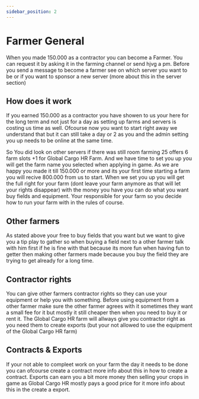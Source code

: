 ```yaml
---
sidebar_position: 2
---
```


# Farmer General

When you made 150.000 as a contractor you can become a Farmer. You can request it by asking it in the farming channel or send hjvg a pm.
Before you send a message to become a farmer see on which server you want to be or if you want to sponsor a new server (more about this in the server section)


## How does it work

If you earned 150.000 as a contractor you have showen to us your here for the long term and not just for a day as setting up farms and servers is costing us time as well. Ofcourse now you want to start right away we understand that but it can still take a day or 2 as you and the admin setting you up needs to be online at the same time.

So You did look on other servers if there was still room farming 25 offers 6 farm slots +1 for Global Cargo HR Farm. And we have time to set you up you will get the farm name you selected when applying in game. As we are happy you made it till 150.000 or more and its your first time starting a farm you will recive 800.000 from us to start. When we set you up you will get the full right for your farm (dont leave your farm anymore as that will let your rights disappear) with the money you have you can do what you want buy fields and equipment. Your responsible for your farm so you decide how to run your farm with in the rules of course.


## Other farmers

As stated above your free to buy fields that you want but we want to give you a tip play to gather so when buying a field next to a other farmer talk with him first if he is fine with that because its more fun when having fun to getter then making other farmers made because you buy the field they are trying to get already for a long time.

## Contractor rights

You can give other farmers contractor rights so they can use your equipment or help you with something. Before using equipment from a other farmer make sure the other farmer agrees with it sometimes they want a small fee for it but mostly it still cheaper then when you need to buy it or rent it.
The Global Cargo HR farm will allways give you contractor right as you need them to create exports (but your not allowed to use the equipment of the Global Cargo HR farm)

## Contracts & Exports

If your not able to compleet work on your farm the day it needs to be done you can ofcourse create a contract more info about this in how to create a contract. Exports can earn you a bit more money then selling your crops in game as Global Cargo HR mostly pays a good price for it more info about this in the create a export.

